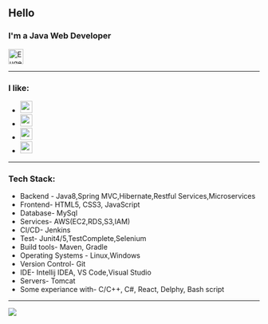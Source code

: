 ## Hello

### I'm a Java Web Developer

[<img src='https://cdn.jsdelivr.net/npm/simple-icons@3.0.1/icons/linkedin.svg' alt="Eugene Shadura LinkedIn" height='30'>](https://www.linkedin.com/in/pavel-kilbas-172b74166/)

-----
### I like: 

- <img alight ="left" width="24px" src="https://img.icons8.com/color/344/java-coffee-cup-logo--v1.png"> 

- <img alight ="left" width="24px" src="https://img.icons8.com/fluency/344/bicycle.png"> 

- <img alight ="left" width="24px" src="https://img.icons8.com/color/2x/sunbathe.png">

- <img alight ="left" width="24px" src="https://img.icons8.com/color/344/hand-peace--v1.png"> 

-----

### Tech Stack:
- Backend - Java8,Spring MVC,Hibernate,Restful Services,Microservices
- Frontend- HTML5, CSS3, JavaScript
- Database- MySql
- Services- AWS(EC2,RDS,S3,IAM)
- CI/CD- Jenkins
- Test- Junit4/5,TestComplete,Selenium
- Build tools- Maven, Gradle
- Operating Systems - Linux,Windows
- Version Control- Git
- IDE- Intellij IDEA, VS Code,Visual Studio
- Servers- Tomcat
- Some experiance with- С/С++, C#, React, Delphy, Bash script

-----

<img   src="https://99px.ru/sstorage/86/2015/10/image_862310151728392738914.gif">

 
